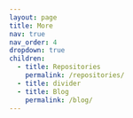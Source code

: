 ```yaml
---
layout: page
title: More
nav: true
nav_order: 4
dropdown: true
children:
  - title: Repositories
    permalink: /repositories/
  - title: divider
  - title: Blog
    permalink: /blog/
---
```

